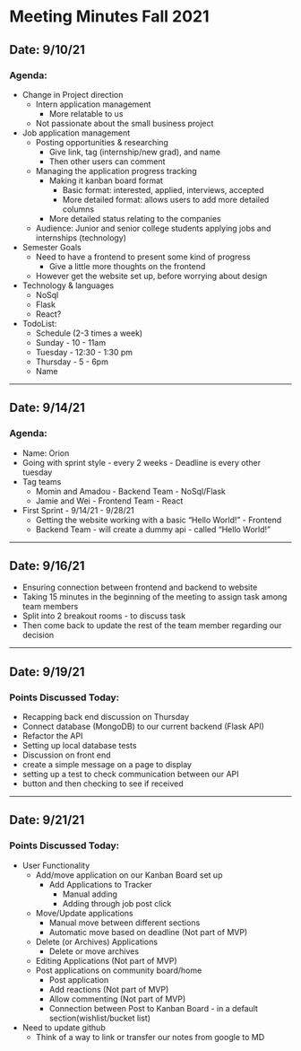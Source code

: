 # Meeting Minutes Fall 2021

## Date: 9/10/21

### Agenda:

- Change in Project direction
  - Intern application management
    - More relatable to us
  - Not passionate about the small business project
- Job application management
  - Posting opportunities & researching
    - Give link, tag (internship/new grad), and name
    - Then other users can comment
  - Managing the application progress tracking
    - Making it kanban board format
      - Basic format: interested, applied, interviews, accepted
      - More detailed format: allows users to add more detailed columns
    - More detailed status relating to the companies
  - Audience: Junior and senior college students applying jobs and internships (technology)
- Semester Goals
  - Need to have a frontend to present some kind of progress
    - Give a little more thoughts on the frontend
  - However get the website set up, before worrying about design
- Technology & languages
  - NoSql
  - Flask
  - React?
- TodoList:
  - Schedule (2-3 times a week)
  - Sunday - 10 - 11am
  - Tuesday - 12:30 - 1:30 pm
  - Thursday - 5 - 6pm
  - Name

---

## Date: 9/14/21

### Agenda:

- Name: Orion
- Going with sprint style - every 2 weeks - Deadline is every other tuesday
- Tag teams
  - Momin and Amadou - Backend Team - NoSql/Flask
  - Jamie and Wei - Frontend Team - React
- First Sprint - 9/14/21 - 9/28/21
  - Getting the website working with a basic “Hello World!” - Frontend
  - Backend Team - will create a dummy api - called “Hello World!”

---

## Date: 9/16/21

- Ensuring connection between frontend and backend to website
- Taking 15 minutes in the beginning of the meeting to assign task among team members
- Split into 2 breakout rooms - to discuss task
- Then come back to update the rest of the team member regarding our decision

---

## Date: 9/19/21

### Points Discussed Today:

- Recapping back end discussion on Thursday
- Connect database (MongoDB) to our current backend (Flask API)
- Refactor the API
- Setting up local database tests
- Discussion on front end
- create a simple message on a page to display
- setting up a test to check communication between our API
- button and then checking to see if received

---

## Date: 9/21/21

### Points Discussed Today:

- User Functionality
  - Add/move application on our Kanban Board set up
    - Add Applications to Tracker
      - Manual adding
      - Adding through job post click
  - Move/Update applications
    - Manual move between different sections
    - Automatic move based on deadline (Not part of MVP)
  - Delete (or Archives) Applications
    - Delete or move archives
  - Editing Applications (Not part of MVP)
  - Post applications on community board/home
    - Post application
    - Add reactions (Not part of MVP)
    - Allow commenting (Not part of MVP)
    - Connection between Post to Kanban Board - in a default section(wishlist/bucket list)
- Need to update github
  - Think of a way to link or transfer our notes from google to MD
